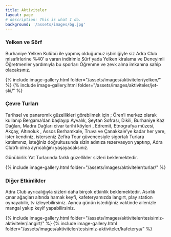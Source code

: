 ```yaml
---
title: Aktiviteler
layout: page
# description: This is what I do.
background: '/assets/images/bg.jpg'
---
```


### Yelken ve Sörf

Burhaniye Yelken Kulübü ile yapmış olduğumuz işbirliğiyle siz Adra Club misafirlerine %40’ a varan indirimle Sürf yada Yelken kiralama ve Deneyimli Öğretmenler yardımıyla bu sporları Öğrenme ve zevk alma imkanına sahip olacaksınız.

{% include image-gallery.html folder="/assets/images/aktiviteler/yelken/" %}
{% include image-gallery.html folder="/assets/images/aktiviteler/jet-ski/" %}


### Çevre Turları

Tarihsel ve panaromik güzellikleri görebilmek için ; Ören’i merkez olarak kullanıp Bergama’dan başlayıp Ayvalık, Şeytan Sofrası, Dikili, Burhaniye Kaz Dağları, Madra Dağları civar tarihi köyleri , Edremit, Etnografya müzesi, Akçay, Altınoluk , Assos Berhamkale, Truva ve Çanakkale’ye kadar her yere, ister kendiniz, isterseniz Zefira Tour güvencesiyle sigortalı Turlara katılımınız, isteğiniz doğrultusunda sizin adınıza rezervasyon yaptırıp, Adra Club’lı olma ayrıcalığını yaşayacaksınız.

Günübirlik Yat Turlarında farklı güzellikler sizleri beklemektedir.

{% include image-gallery.html folder="/assets/images/aktiviteler/turlar/" %}


### Diğer Etkinlikler

Adra Club ayrıcalığıyla sizleri daha birçok etkinlik beklemektedir. Asırlık çınar ağaçları altında hamak keyfi, kafeteryamızda langırt, play station oynayabilir, tv izleyebilirsiniz. Ayrıca günün istediğiniz vaktinde ailenizle mangal yakıp keyif yapabilirsiniz.

{% include image-gallery.html folder="/assets/images/aktiviteler/tesisimiz-aktiviteler/langirt/" %}
{% include image-gallery.html folder="/assets/images/aktiviteler/tesisimiz-aktiviteler/kafeterya/" %}

